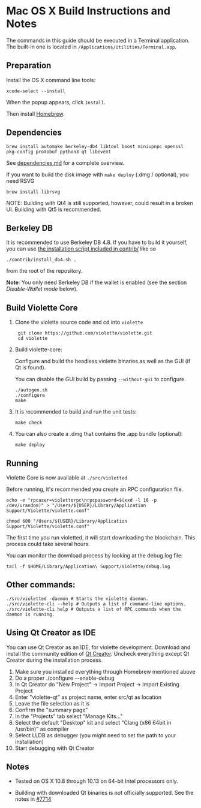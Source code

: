 Mac OS X Build Instructions and Notes
====================================
The commands in this guide should be executed in a Terminal application.
The built-in one is located in `/Applications/Utilities/Terminal.app`.

Preparation
-----------
Install the OS X command line tools:

`xcode-select --install`

When the popup appears, click `Install`.

Then install [Homebrew](https://brew.sh).

Dependencies
----------------------

    brew install automake berkeley-db4 libtool boost miniupnpc openssl pkg-config protobuf python3 qt libevent

See [dependencies.md](dependencies.md) for a complete overview.

If you want to build the disk image with `make deploy` (.dmg / optional), you need RSVG

    brew install librsvg

NOTE: Building with Qt4 is still supported, however, could result in a broken UI. Building with Qt5 is recommended.

Berkeley DB
-----------
It is recommended to use Berkeley DB 4.8. If you have to build it yourself,
you can use [the installation script included in contrib/](/contrib/install_db4.sh)
like so

```shell
./contrib/install_db4.sh .
```

from the root of the repository.

**Note**: You only need Berkeley DB if the wallet is enabled (see the section *Disable-Wallet mode* below).

Build Violette Core
------------------------

1. Clone the violette source code and cd into `violette`

        git clone https://github.com/violette/violette.git
        cd violette

2.  Build violette-core:

    Configure and build the headless violette binaries as well as the GUI (if Qt is found).

    You can disable the GUI build by passing `--without-gui` to configure.

        ./autogen.sh
        ./configure
        make

3.  It is recommended to build and run the unit tests:

        make check

4.  You can also create a .dmg that contains the .app bundle (optional):

        make deploy

Running
-------

Violette Core is now available at `./src/violetted`

Before running, it's recommended you create an RPC configuration file.

    echo -e "rpcuser=violetterpc\nrpcpassword=$(xxd -l 16 -p /dev/urandom)" > "/Users/${USER}/Library/Application Support/Violette/violette.conf"

    chmod 600 "/Users/${USER}/Library/Application Support/Violette/violette.conf"

The first time you run violetted, it will start downloading the blockchain. This process could take several hours.

You can monitor the download process by looking at the debug.log file:

    tail -f $HOME/Library/Application\ Support/Violette/debug.log

Other commands:
-------

    ./src/violetted -daemon # Starts the violette daemon.
    ./src/violette-cli --help # Outputs a list of command-line options.
    ./src/violette-cli help # Outputs a list of RPC commands when the daemon is running.

Using Qt Creator as IDE
------------------------
You can use Qt Creator as an IDE, for violette development.
Download and install the community edition of [Qt Creator](https://www.qt.io/download/).
Uncheck everything except Qt Creator during the installation process.

1. Make sure you installed everything through Homebrew mentioned above
2. Do a proper ./configure --enable-debug
3. In Qt Creator do "New Project" -> Import Project -> Import Existing Project
4. Enter "violette-qt" as project name, enter src/qt as location
5. Leave the file selection as it is
6. Confirm the "summary page"
7. In the "Projects" tab select "Manage Kits..."
8. Select the default "Desktop" kit and select "Clang (x86 64bit in /usr/bin)" as compiler
9. Select LLDB as debugger (you might need to set the path to your installation)
10. Start debugging with Qt Creator

Notes
-----

* Tested on OS X 10.8 through 10.13 on 64-bit Intel processors only.

* Building with downloaded Qt binaries is not officially supported. See the notes in [#7714](https://github.com/bitcoin/bitcoin/issues/7714)

